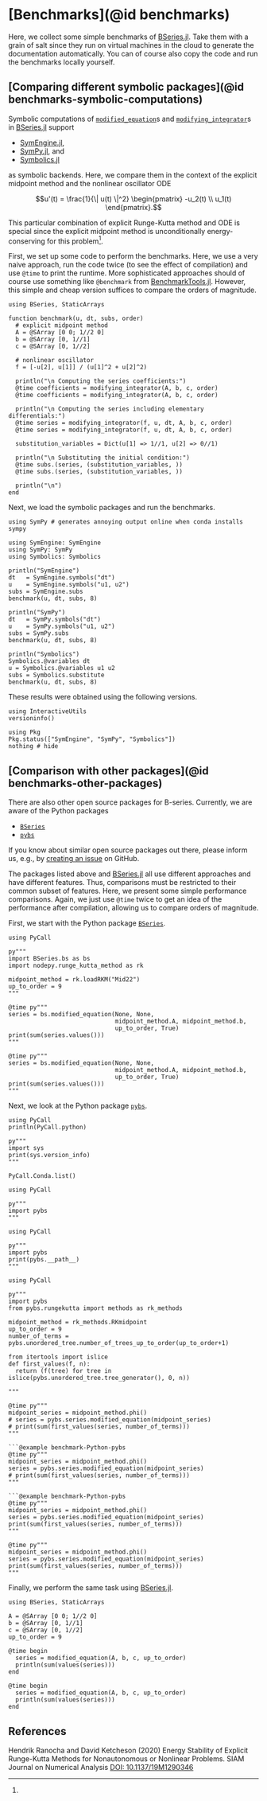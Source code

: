 # [Benchmarks](@id benchmarks)

Here, we collect some simple benchmarks of
[BSeries.jl](https://github.com/ranocha/BSeries.jl).
Take them with a grain of salt since they run on virtual machines in the
cloud to generate the documentation automatically. You can of course also
copy the code and run the benchmarks locally yourself.


## [Comparing different symbolic packages](@id benchmarks-symbolic-computations)

Symbolic computations of [`modified_equation`](@ref)s and
[`modifying_integrator`](@ref)s in
[BSeries.jl](https://github.com/ranocha/BSeries.jl)
support

- [SymEngine.jl](https://github.com/symengine/SymEngine.jl),
- [SymPy.jl](https://github.com/JuliaPy/SymPy.jl), and
- [Symbolics.jl](https://github.com/JuliaSymbolics/Symbolics.jl)

as symbolic backends. Here, we compare them in the context of the explicit
midpoint method and the nonlinear oscillator ODE

```math
u'(t) = \frac{1}{\| u(t) \|^2} \begin{pmatrix} -u_2(t) \\ u_1(t) \end{pmatrix}.
```

This particular combination of explicit Runge-Kutta method and ODE is special
since the explicit midpoint method is unconditionally energy-conserving for this
problem[^RanochaKetcheson2020].

First, we set up some code to perform the benchmarks. Here, we use a very naive
approach, run the code twice (to see the effect of compilation) and use `@time`
to print the runtime. More sophisticated approaches should of course use
something like `@benchmark` from
[BenchmarkTools.jl](https://github.com/JuliaCI/BenchmarkTools.jl).
However, this simple and cheap version suffices to compare the orders of
magnitude.

```@example benchmark-nonlinear-oscillator
using BSeries, StaticArrays

function benchmark(u, dt, subs, order)
  # explicit midpoint method
  A = @SArray [0 0; 1//2 0]
  b = @SArray [0, 1//1]
  c = @SArray [0, 1//2]

  # nonlinear oscillator
  f = [-u[2], u[1]] / (u[1]^2 + u[2]^2)

  println("\n Computing the series coefficients:")
  @time coefficients = modifying_integrator(A, b, c, order)
  @time coefficients = modifying_integrator(A, b, c, order)

  println("\n Computing the series including elementary differentials:")
  @time series = modifying_integrator(f, u, dt, A, b, c, order)
  @time series = modifying_integrator(f, u, dt, A, b, c, order)

  substitution_variables = Dict(u[1] => 1//1, u[2] => 0//1)

  println("\n Substituting the initial condition:")
  @time subs.(series, (substitution_variables, ))
  @time subs.(series, (substitution_variables, ))

  println("\n")
end
```

Next, we load the symbolic packages and run the benchmarks.

```@setup benchmark-nonlinear-oscillator
using SymPy # generates annoying output online when conda installs sympy
```

```@example benchmark-nonlinear-oscillator
using SymEngine: SymEngine
using SymPy: SymPy
using Symbolics: Symbolics

println("SymEngine")
dt   = SymEngine.symbols("dt")
u    = SymEngine.symbols("u1, u2")
subs = SymEngine.subs
benchmark(u, dt, subs, 8)

println("SymPy")
dt   = SymPy.symbols("dt")
u    = SymPy.symbols("u1, u2")
subs = SymPy.subs
benchmark(u, dt, subs, 8)

println("Symbolics")
Symbolics.@variables dt
u = Symbolics.@variables u1 u2
subs = Symbolics.substitute
benchmark(u, dt, subs, 8)
```

These results were obtained using the following versions.

```@example
using InteractiveUtils
versioninfo()

using Pkg
Pkg.status(["SymEngine", "SymPy", "Symbolics"])
nothing # hide
```


## [Comparison with other packages](@id benchmarks-other-packages)

There are also other open source packages for B-series. Currently, we are aware
of the Python packages

- [`BSeries`](https://github.com/ketch/BSeries)
- [`pybs`](https://github.com/henriksu/pybs)

If you know about similar open source packages out there, please inform us, e.g.,
by [creating an issue](https://github.com/ranocha/BSeries.jl/issues/new/choose)
on GitHub.

The packages listed above and [BSeries.jl](https://github.com/ranocha/BSeries.jl)
all use different approaches and have different features. Thus, comparisons
must be restricted to their common subset of features. Here, we present some
simple performance comparisons. Again, we just use `@time` twice to get an idea
of the performance after compilation, allowing us to compare orders of magnitude.

First, we start with the Python package
[`BSeries`](https://github.com/ketch/BSeries).
```@example benchmark-Python-BSeries
using PyCall

py"""
import BSeries.bs as bs
import nodepy.runge_kutta_method as rk

midpoint_method = rk.loadRKM("Mid22")
up_to_order = 9
"""

@time py"""
series = bs.modified_equation(None, None,
                              midpoint_method.A, midpoint_method.b,
                              up_to_order, True)
print(sum(series.values()))
"""

@time py"""
series = bs.modified_equation(None, None,
                              midpoint_method.A, midpoint_method.b,
                              up_to_order, True)
print(sum(series.values()))
"""
```


Next, we look at the Python package [`pybs`](https://github.com/henriksu/pybs).
```@example
using PyCall
println(PyCall.python)

py"""
import sys
print(sys.version_info)
"""

PyCall.Conda.list()
```

```@example benchmark-Python-pybs
using PyCall

py"""
import pybs
"""
```

```@example benchmark-Python-pybs
using PyCall

py"""
import pybs
print(pybs.__path__)
"""
```

```@example benchmark-Python-pybs
using PyCall

py"""
import pybs
from pybs.rungekutta import methods as rk_methods

midpoint_method = rk_methods.RKmidpoint
up_to_order = 9
number_of_terms = pybs.unordered_tree.number_of_trees_up_to_order(up_to_order+1)

from itertools import islice
def first_values(f, n):
  return (f(tree) for tree in islice(pybs.unordered_tree.tree_generator(), 0, n))

"""
```

```@example benchmark-Python-pybs
@time py"""
midpoint_series = midpoint_method.phi()
# series = pybs.series.modified_equation(midpoint_series)
# print(sum(first_values(series, number_of_terms)))
"""

```@example benchmark-Python-pybs
@time py"""
midpoint_series = midpoint_method.phi()
series = pybs.series.modified_equation(midpoint_series)
# print(sum(first_values(series, number_of_terms)))
"""

```@example benchmark-Python-pybs
@time py"""
midpoint_series = midpoint_method.phi()
series = pybs.series.modified_equation(midpoint_series)
print(sum(first_values(series, number_of_terms)))
"""

@time py"""
midpoint_series = midpoint_method.phi()
series = pybs.series.modified_equation(midpoint_series)
print(sum(first_values(series, number_of_terms)))
"""
```


Finally, we perform the same task using
[BSeries.jl](https://github.com/ranocha/BSeries.jl).
```@example
using BSeries, StaticArrays

A = @SArray [0 0; 1//2 0]
b = @SArray [0, 1//1]
c = @SArray [0, 1//2]
up_to_order = 9

@time begin
  series = modified_equation(A, b, c, up_to_order)
  println(sum(values(series)))
end

@time begin
  series = modified_equation(A, b, c, up_to_order)
  println(sum(values(series)))
end
```




## References

[^RanochaKetcheson2020]:
  Hendrik Ranocha and David Ketcheson (2020)
  Energy Stability of Explicit Runge-Kutta Methods for Nonautonomous or
  Nonlinear Problems.
  SIAM Journal on Numerical Analysis
  [DOI: 10.1137/19M1290346](https://doi.org/10.1137/19M1290346)
